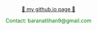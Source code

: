 <center><a href="baranbaboli.github.io"> 📍 my github.io page 📍 </a><p style = "color:green">Contact: baranatlihan9@gmail.com</p></center>


<!---
Baranbaboli/Baranbaboli is a ✨ special ✨ repository because its `README.md` (this file) appears on your GitHub profile.
You can click the Preview link to take a look at your changes.
--->
